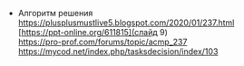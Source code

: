 - Алгоритм решения  
https://plusplusmustlive5.blogspot.com/2020/01/237.html  
[https://ppt-online.org/611815](слайд 9)  
https://pro-prof.com/forums/topic/acmp_237  
https://mycod.net/index.php/tasksdecision/index/103  

